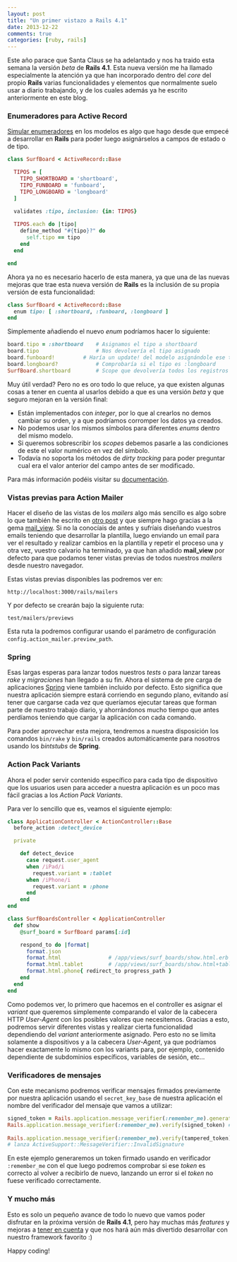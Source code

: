 ```yaml
---
layout: post
title: "Un primer vistazo a Rails 4.1"
date: 2013-12-22
comments: true
categories: [ruby, rails]
---
```


Este año parace que Santa Claus se ha adelantado y nos ha traido esta semana la versión *beta* de **Rails 4.1**. Esta nueva versión me ha llamado especialmente la atención ya que han incorporado dentro del *core* del propio **Rails** varias funcionalidades y elementos que normalmente suelo usar a diario trabajando, y de los cuales además ya he escrito anteriormente en este blog.

<!-- more -->

### Enumeradores para Active Record	
<a href="http://codeloveandboards.com/blog/2013/05/19/simulando-enumeradores-en-nuestros-modelos" target="_blank">Simular enumeradores</a> en los modelos es algo que hago desde que empecé a desarrollar en **Rails** para poder luego asignárselos a campos de estado o de tipo. 


``` ruby
class SurfBoard < ActiveRecord::Base

  TIPOS = [
    TIPO_SHORTBOARD = 'shortboard',
    TIPO_FUNBOARD = 'funboard',
    TIPO_LONGBOARD = 'longboard'
  ]

  validates :tipo, inclusion: {in: TIPOS}
  
  TIPOS.each do |tipo|
    define_method "#{tipo}?" do
      self.tipo == tipo
    end
  end

end
```

Ahora ya no es necesario hacerlo de esta manera, ya que una de las nuevas mejoras que trae esta nueva versión de **Rails** es la inclusión de su propia versión de esta funcionalidad:

``` ruby
class SurfBoard < ActiveRecord::Base
  enum tipo: [ :shortboard, :funboard, :longboard ]
end
```

Simplemente añadiendo el nuevo *enum*  podríamos hacer lo siguiente:

``` ruby
board.tipo = :shortboard 	# Asignamos el tipo a shortboard
board.tipo					# Nos devolvería el tipo asignado
board.funboard!			# Haría un update! del modelo asignándole ese tipo
board.longboard?			# Comprobaría si el tipo es :longboard
SurfBoard.shortboard		# Scope que devolvería todos los registros con el tipo :shortboard
```

Muy útil verdad? Pero no es oro todo lo que reluce, ya que existen algunas cosas a tener en cuenta al usarlos debido a que es una versión *beta* y que seguro mejoran en la versión final:

- Están implementados con *integer*, por lo que al crearlos no demos cambiar su orden, y a que podríamos corromper los datos ya creados.
- No podemos usar los mismos símbolos para diferentes *enums* dentro del mismo modelo.
- Si queremos sobrescribir los *scopes* debemos pasarle a las condiciones de este el valor numérico en vez del símbolo.
- Todavía no soporta los métodos de *dirty tracking* para poder preguntar cual era el valor anterior del campo antes de ser modificado.

Para más información podéis visitar su [documentación](http://edgeapi.rubyonrails.org/classes/ActiveRecord/Enum.html).

### Vistas previas para Action Mailer
Hacer el diseño de las vistas de los *mailers* algo más sencillo es algo sobre lo que también he escrito en <a href="http://codeloveandboards.com/blog/2013/01/30/probando-tus-emails-desde-tu-entorno-de-desarrollo-en-ruby-on-rails/" target="_blank">otro post</a> y que siempre hago gracias a la gema <a href="https://github.com/37signals/mail_view" target="_blank" title="mail_view">mail_view</a>. Si no la conocíais de antes y sufríais diseñando vuestros emails teniendo que desarrollar la plantilla, luego enviando un email para ver el resultado y realizar cambios en la plantilla y repetir el proceso una y otra vez, vuestro calvario ha terminado, ya que han añadido **mail_view** por defecto para que podamos tener vistas previas de todos nuestros *mailers* desde nuestro navegador.

Estas vistas previas disponibles las podremos ver en:

	http://localhost:3000/rails/mailers

Y por defecto se crearán bajo la siguiente ruta:

	test/mailers/previews
	
Esta ruta la podremos configurar usando el parámetro de configuración `config.action_mailer.preview_path`.

### Spring
Esas largas esperas para lanzar todos nuestros *tests* o para lanzar tareas *rake*  y *migraciones* han llegado a su fin. Ahora el sistema de pre carga de aplicaciones <a href="https://github.com/jonleighton/spring" target="_blank">Spring</a> viene también incluido por defecto. Esto significa que nuestra aplicación siempre estará corriendo en segundo plano, evitando así tener que cargarse cada vez que queríamos ejecutar tareas que forman parte de nuestro trabajo diario, y ahorrándonos mucho tiempo que antes perdíamos teniendo que cargar la aplicación con cada comando.

Para poder aprovechar esta mejora, tendremos a nuestra disposición los comandos `bin/rake` y `bin/rails` creados automáticamente para nosotros usando los *bintstubs* de **Spring**.

### Action Pack Variants
Ahora el poder servir contenido específico para cada tipo de dispositivo que los usuarios usen para acceder a nuestra aplicación es un poco mas fácil gracias a los *Action Pack Variants*. 

Para ver lo sencillo que es, veamos el siguiente ejemplo:

``` ruby
class ApplicationController < ActionController::Base
  before_action :detect_device

  private

    def detect_device
      case request.user_agent
      when /iPad/i
        request.variant = :tablet
      when /iPhone/i
        request.variant = :phone
      end
    end
end

class SurfBoardsController < ApplicationController
  def show
    @surf_board = SurfBoard params[:id]

    respond_to do |format|
      format.json
      format.html               # /app/views/surf_boards/show.html.erb
      format.html.tablet        # /app/views/surf_boards/show.html+tablet.erb
      format.html.phone{ redirect_to progress_path } 
    end
  end
end
```
Como podemos ver, lo primero que hacemos en el controller es asignar el *variant* que queremos simplemente comparando el valor de la cabecera HTTP *User-Agent* con los posibles valores que necesitemos. Gracias a esto, podremos servir diferentes vistas y realizar cierta funcionalidad dependiendo del *variant* anteriormente asignado. Pero esto no se limita solamente a dispositivos y a la cabecera *User-Agent*, ya que podríamos hacer exactamente lo mismo con los variants para, por ejemplo, contenido dependiente de subdominios específicos, variables de sesión, etc…

### Verificadores de mensajes
Con este mecanismo podremos verificar mensajes firmados previamente por nuestra aplicación usando el `secret_key_base`  de nuestra aplicación el nombre del verificador del mensaje que vamos a utilizar:

``` ruby
signed_token = Rails.application.message_verifier(:remember_me).generate(token)
Rails.application.message_verifier(:remember_me).verify(signed_token) # => token
 
Rails.application.message_verifier(:remember_me).verify(tampered_token)
# lanza ActiveSupport::MessageVerifier::InvalidSignature
```

En este ejemplo generaremos un token firmado usando en verificador `:remember_me` con el que luego podremos comprobar si ese *token* es correcto al volver a recibirlo de nuevo, lanzando un error si el *token* no fuese verificado correctamente.

### Y mucho más
Esto es solo un pequeño avance de todo lo nuevo que vamos poder disfrutar en la próxima versión de **Rails 4.1**, pero hay muchas más *features* y mejoras a <a href="http://edgeguides.rubyonrails.org/4_1_release_notes.html" target="_blank">tener en cuenta</a> y que nos hará aún más divertido desarrollar con nuestro framework favorito :)

Happy coding!
